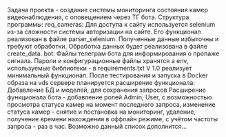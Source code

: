 Задача проекта - создание системы мониторинга состояния камер видеонаблюдения, с оповещением через ТГ бота.
Структура программы:
req_cameras:
Для доступа к сайту используется selenium из-за сложности системы авторизации на сайте. Его функционал реализован
в файле parser_selenium. Полученные данные избыточны и требуют обработки. Обработка данных будет реализована в файле
create_data.
bot:
Файлы телеграм бота для информирования о пропаже сигнала.
Пароли и конфигурационные файлы хранятся а env, используемые библиотеки - в requirements.txt
V 1.0 реализует минимальный функционал. После тестирования и запуска в Docker образа на vds сервере планируется
расширение функционала:
Добавление БД и моделей, для сохранения запросов
Расширение функционала бота - добавление ролей Admin, User, с возможностью просмотра статуса камер на момент последнего 
запроса, изменение статуса камер - снятие и постановка на мониторинг, удаление, получение времени нахождения в оффлайн
режиме, с учётом частоты запроса - раз в час. Возможно данный список дополнится...


